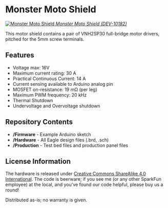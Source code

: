 Monster Moto Shield
===================

[![Monster Moto Shield](https://cdn.sparkfun.com//assets/parts/4/4/9/1/10182-01.jpg)
*Monster Moto Shield (DEV-10182)*](https://www.sparkfun.com/products/10182)

This motor shield contains a pair of VNH2SP30 full-bridge motor drivers, pitched for the 5mm screw terminals. 

Features
-------------------
* Voltage max: 16V
* Maximum current rating: 30 A
* Practical Continuous Current: 14 A
* Current sensing available to Arduino analog pin
* MOSFET on-resistance: 19 mΩ (per leg)
* Maximum PWM frequency: 20 kHz
* Thermal Shutdown
* Undervoltage and Overvoltage shutdown


Repository Contents
-------------------
* **/Firmware** - Example Arduino sketch 
* **/Hardware** - All Eagle design files (.brd, .sch)
* **/Production** - Test bed files and production panel files


License Information
-------------------
The hardware is released under [Creative Commons ShareAlike 4.0 International](https://creativecommons.org/licenses/by-sa/4.0/).
The code is beerware; if you see me (or any other SparkFun employee) at the local, and you've found our code helpful, please buy us a round!

Distributed as-is; no warranty is given.
